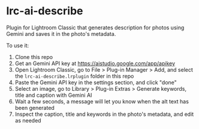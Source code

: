# lrc-ai-describe
Plugin for Lightroom Classic that generates description for photos using Gemini and saves it in the photo's metadata.

To use it:

1. Clone this repo
2. Get an Gemini API key at https://aistudio.google.com/app/apikey 
3. Open Lightroom Classic, go to File > Plug-in Manager > Add, and select the `lrc-ai-describe.lrplugin` folder in this repo
4. Paste the Gemini API key in the settings section, and click "done"
5. Select an image, go to Library > Plug-in Extras > Generate keywords, title and caption with Gemini AI
6. Wait a few seconds, a message will let you know when the alt text has been generated
7. Inspect the caption, title and keywords in the photo's metadata, and edit as needed
